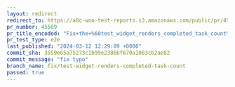```yaml
---
layout: redirect
redirect_to: https://a8c-woo-test-reports.s3.amazonaws.com/public/pr/45509/e2e/index.html
pr_number: 45509
pr_title_encoded: "Fix+the+%60test_widget_renders_completed_task_count%60+unit+test"
pr_test_type: e2e
last_published: "2024-03-12 12:29:09 +0000"
commit_sha: 3559e65a75273c1b99e2386bf670a1083cb2ae82
commit_message: "fix typo"
branch_name: fix/test-widget-renders-completed-task-count
passed: true
---
```

